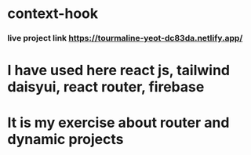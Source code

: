 # context-hook
### live project link https://tourmaline-yeot-dc83da.netlify.app/
# I have used here react js, tailwind daisyui, react router, firebase
# It is my exercise about router and dynamic projects